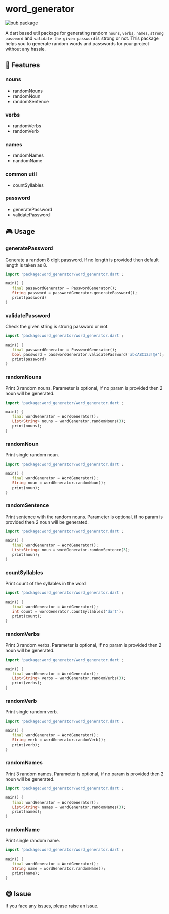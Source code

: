 # word_generator

[![pub package](https://img.shields.io/pub/v/word_generator.svg)](https://pub.dev/packages/word_generator)

A dart based util package for generating random `nouns`, `verbs`, `names`, `strong password` and `validate the given password` is strong or not. This package helps you to generate random words and passwords for your project without any hassle.

## 🚀 Features

### nouns

- randomNouns
- randomNoun
- randomSentence

### verbs

- randomVerbs
- randomVerb

### names

- randomNames
- nandomName

### common util

- countSyllables

### password

- generatePassword
- validatePassword

## 🎮 Usage

### generatePassword

Generate a random 8 digit password. If no length is provided then default length is taken as 8.

```dart
import 'package:word_generator/word_generator.dart';

main() {
   final passwordGenerator = PasswordGenerator();
   String password = passwordGenerator.generatePassword();
   print(password)
}
```

### validatePassword

Check the given string is strong password or not.

```dart
import 'package:word_generator/word_generator.dart';

main() {
   final passwordGenerator = PasswordGenerator();
   bool password = passwordGenerator.validatePassword('abcABC123!@#');
   print(password)
}
```

### randomNouns

Print 3 random nouns. Parameter is optional, if no param is provided then 2 noun will be generated.

```dart
import 'package:word_generator/word_generator.dart';

main() {
   final wordGenerator = WordGenerator();
   List<String> nouns = wordGenerator.randomNouns(3);
   print(nouns);
}
```

### randomNoun

Print single random noun.

```dart
import 'package:word_generator/word_generator.dart';

main() {
   final wordGenerator = WordGenerator();
   String noun = wordGenerator.randomNoun();
   print(noun);
}
```

### randomSentence

Print sentence with the random nouns. Parameter is optional, if no param is provided then 2 noun will be generated.

```dart
import 'package:word_generator/word_generator.dart';

main() {
   final wordGenerator = WordGenerator();
   List<String> noun = wordGenerator.randomSentence(3);
   print(noun);
}
```

### countSyllables

Print count of the syllables in the word

```dart
import 'package:word_generator/word_generator.dart';

main() {
   final wordGenerator = WordGenerator();
   int count = wordGenerator.countSyllables('dart');
   print(count);
}
```

### randomVerbs

Print 3 random verbs. Parameter is optional, if no param is provided then 2 noun will be generated.

```dart
import 'package:word_generator/word_generator.dart';

main() {
   final wordGenerator = WordGenerator();
   List<String> verbs = wordGenerator.randomVerbs(3);
   print(verbs);
}
```

### randomVerb

Print single random verb.

```dart
import 'package:word_generator/word_generator.dart';

main() {
   final wordGenerator = WordGenerator();
   String verb = wordGenerator.randomVerb();
   print(verb);
}
```

### randomNames

Print 3 random names. Parameter is optional, if no param is provided then 2 noun will be generated.

```dart
import 'package:word_generator/word_generator.dart';

main() {
   final wordGenerator = WordGenerator();
   List<String> names = wordGenerator.randomNames(3);
   print(names);
}
```

### randomName

Print single random name.

```dart
import 'package:word_generator/word_generator.dart';

main() {
   final wordGenerator = WordGenerator();
   String name = wordGenerator.randomName();
   print(name);
}
```

## 😅 Issue

If you face any issues, please raise an [issue](https://github.com/KathirvelChandrasekaran/word_generator/issues).
